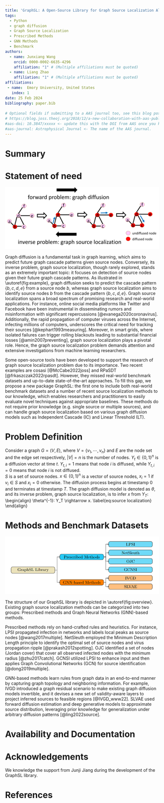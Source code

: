 ```yaml
---
title: 'GraphSL: A Open-Source Library for Graph Source Localization Algorithms and Benchmark Datasets'
tags:
  - Python
  - graph diffusion
  - Graph Source Localization
  - Prescribed Methods
  - GNN Methods
  - Benchmark
authors:
  - name: Junxiang Wang
    orcid: 0000-0002-6635-4296
    affiliation: "1" # (Multiple affiliations must be quoted)
  - name: Liang Zhao
    affiliation: "1" # (Multiple affiliations must be quoted)
affiliations:
 - name:  Emory University, United States
   index: 1
date: 25 Feb 2024
bibliography: paper.bib

# Optional fields if submitting to a AAS journal too, see this blog post:
# https://blog.joss.theoj.org/2018/12/a-new-collaboration-with-aas-publishing
#aas-doi: 10.3847/xxxxx <- update this with the DOI from AAS once you know it.
#aas-journal: Astrophysical Journal <- The name of the AAS journal.
---
```


# Summary


# Statement of need

![An example of graph source localization.\label{fig:example}](SL_example.png)

Graph diffusion is a fundamental task in graph learning, which aims to predict future graph cascade patterns given source nodes. Conversely, its inverse problem, 
graph source localization, though rarely explored, stands as an extremely important topic: it focuses on detection of source nodes given their future graph cascade 
patterns. As illustrated in \autoref{fig:example}, graph diffusion seeks to predict the cascade pattern $\{b,c,d,e\}$ from a source node $b$, whereas graph source 
localization aims to identify source nodes $b$ from the cascade pattern $\{b,c,d,e\}$. Graph source localization spans a broad spectrum
of promising research and real-world applications. For instance, online social media platforms like Twitter and Facebook have been instrumental in disseminating rumors
and misinformation with significant repercussions [@evanega2020coronavirus]. Additionally, the rapid propagation of computer viruses across the Internet, infecting 
millions of computers, underscores the critical need for tracking their sources [@kephart1993measuring]. Moreover, in smart grids, where isolated failures can trigger 
rolling blackouts leading to substantial financial losses [@amin2007preventing], graph source localization plays a pivotal role. Hence, the graph source localization 
problem demands attention and extensive investigations from machine learning researchers.

Some open-source tools have been developed to support the research of graph source localization problem due to its importance. Two recent examples are cosasi [@McCabe2022joss] 
and RPaSDT [@frkaszczak2022rpasdt]. 
However, they missed real-world benchmark datasets and up-to-date state-of-the-art approaches. To fill this gap, we propose a new package GraphSL: 
the first one to include  both real-world benchmark datasets and a number of recent source localization methods to our knowledge,
which enables researchers and practitioners to easily evaluate novel techniques against appropriate baselines. These methods do not require prior knowledge 
(e.g. single source or multiple sources), and can handle graph source localization based on various graph diffusion models such as 
Independent Cascade (IC) and Linear Threshold (LT). 

# Problem Definition
Consider a graph $G=(V,E)$, where $V=\{v_1,\cdots,v_n\}$ and $E$ are the node set and the edge set respectively, $\vert V\vert=n$ is the number of nodes. 
$Y_t\in \{0,1\}^{n}$ is a diffusion vector at time $t$. $Y_{t,i}=1$ means that node $i$ is diffused, while $Y_{t,i}=0$ means that node $i$ is not diffused.   
$S$ is a set of source nodes. $x\in \{0,1\}^n$ is a vector of source nodes, $x_i=1$ if $v_i\in S$ and $x_i=0$ otherwise. 
The diffusion process begins at timestamp 0 and terminates at timestamp $T$. The graph diffusion model is denoted as $\theta$, and its inverse problem, 
graph source localization, is to infer $x$ from $Y_{T}$:
\begin{align}
    \theta^{-1}: Y_T \rightarrow x. \label{eq:source localization}
\end{align}

# Methods and Benchmark Datasets

![The hierarchical structure of our GraphSL library version 0.1.\label{fig:overview}](overview.png)

The structure of our GraphSL library is depicted in \autoref{fig:overview}. Existing graph source localization methods can be categorized into two groups: Prescribed methods and Graph Neural Networks (GNN)-based methods.

Prescribed methods rely on hand-crafted rules and heuristics. For instance, LPSI propagated infection in networks and labels local peaks as source nodes [@wang2017multiple]. NetSleuth employed the Minimum Description Length principle to identify the optimal set of source nodes and virus propagation ripple [@prakash2012spotting]. OJC identified a set of nodes (Jordan cover) that cover all observed infected nodes with the minimum radius [@zhu2017catch]. GCNSI utilized LPSI to enhance input and then applies Graph Convolutional Networks (GCN) for source identification [@dong2019multiple].

GNN-based methods learn rules from graph data in an end-to-end manner by capturing graph topology and neighboring information. For example, IVGD introduced a graph residual scenario to make existing graph diffusion models invertible, and it devises a new set of validity-aware layers to project inferred sources to feasible regions [@IVGD_www22]. SLVAE used forward diffusion estimation and deep generative models to approximate source distribution, leveraging prior knowledge for generalization under arbitrary diffusion patterns [@ling2022source].



# Availability and Documentation



# Acknowledgements

We knowledge the support from Junji Jiang during the development of the GraphSL library.

# References
